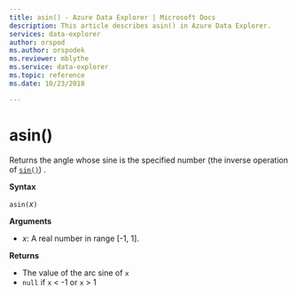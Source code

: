 ```yaml
---
title: asin() - Azure Data Explorer | Microsoft Docs
description: This article describes asin() in Azure Data Explorer.
services: data-explorer
author: orspod
ms.author: orspodek
ms.reviewer: mblythe
ms.service: data-explorer
ms.topic: reference
ms.date: 10/23/2018

---
```

# asin()

Returns the angle whose sine is the specified number (the inverse operation of [`sin()`](sinfunction.md)) .

**Syntax**

`asin(`*x*`)`

**Arguments**

* *x*: A real number in range [-1, 1].

**Returns**

* The value of the arc sine of `x`
* `null` if `x` < -1 or `x` > 1
